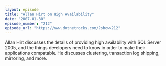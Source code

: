 ```yaml
---
layout: episode
title: "Allan Hirt on High Availability"
date: "2007-01-30"
episode_number: "212"
episode_url: "https://www.dotnetrocks.com/?show=212"
---
```


Allan Hirt discusses the details of providing high availability with SQL Server 2005, and the things developers need to know in order to make their applications compatable.  He discusses clustering, transaction log shipping, mirroring, and more.
